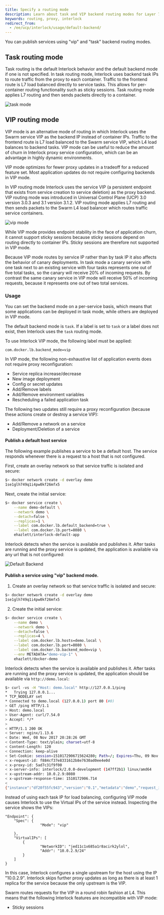 ```yaml
---
title: Specify a routing mode
description: Learn about task and VIP backend routing modes for Layer 7 routing
keywords: routing, proxy, interlock
redirect_from:
  - /ee/ucp/interlock/usage/default-backend/
---
```


You can publish services using "vip" and "task" backend routing modes.

## Task routing mode

Task routing is the default Interlock behavior and the default backend mode if one is not specified.
In task routing mode, Interlock uses backend task IPs to route traffic from the proxy to each container.
Traffic to the frontend route is L7 load balanced directly to service tasks.
This allows for per-container routing functionality such as sticky sessions.
Task routing mode applies L7 routing and then sends packets directly to a container.

![task mode](../../images/interlock-task-mode.png)

## VIP routing mode

VIP mode is an alternative mode of routing in which Interlock uses the Swarm service VIP as the backend IP instead of container IPs.
Traffic to the frontend route is L7 load balanced to the Swarm service VIP, which L4 load balances to backend tasks.
VIP mode can be useful to reduce the amount of churn in Interlock proxy service configuration, which can be an advantage in highly dynamic environments.

VIP mode optimizes for fewer proxy updates in a tradeoff for a reduced feature set.
Most application updates do not require configuring backends in VIP mode.

In VIP routing mode Interlock uses the service VIP (a persistent endpoint that exists from service creation to service deletion) as the proxy backend.
VIP routing mode was introduced in Universal Control Plane (UCP) 3.0 version 3.0.3 and 3.1 version 3.1.2.
VIP routing mode applies L7 routing and then sends packets to the Swarm L4 load balancer which routes traffic service containers.

![vip mode](../../images/interlock-vip-mode.png)

While VIP mode provides endpoint stability in the face of application churn, it cannot support sticky sessions because sticky sessions depend on routing directly to container IPs.
Sticky sessions are therefore not supported in VIP mode.

Because VIP mode routes by service IP rather than by task IP it also affects the behavior of canary deployments.
In task mode a canary service with one task next to an existing service with four tasks represents one out of five total tasks, so the canary will receive 20% of incoming requests.
By contrast the same canary service in VIP mode will receive 50% of incoming requests, because it represents one out of two total services.

### Usage
You can set the backend mode on a per-service basis, which means that some applications can be deployed in task mode, while others are deployed in VIP mode.

The default backend mode is `task`. If a label is set to `task` or a label does not exist, then Interlock uses the `task` routing mode.

To use Interlock VIP mode, the following label must be applied:

```
com.docker.lb.backend_mode=vip
```

In VIP mode, the following non-exhaustive list of application events does not require proxy reconfiguration:

- Service replica increase/decrease
- New image deployment
- Config or secret updates
- Add/Remove labels
- Add/Remove environment variables
- Rescheduling a failed application task

The following two updates still require a proxy reconfiguration (because these actions create or destroy a service VIP):

- Add/Remove a network on a service
- Deployment/Deletion of a service

#### Publish a default host service

The following example publishes a service to be a default host. The service responds
whenever there is a request to a host that is not configured.

First, create an overlay network so that service traffic is isolated and secure:

```bash
$> docker network create -d overlay demo
1se1glh749q1i4pw0kf26mfx5
```

Next, create the initial service:

```bash
$> docker service create \
    --name demo-default \
    --network demo \
    --detach=false \
    --replicas=1 \
    --label com.docker.lb.default_backend=true \
    --label com.docker.lb.port=8080 \
    ehazlett/interlock-default-app
```

Interlock detects when the service is available and publishes it. After tasks are running
and the proxy service is updated, the application is available via any url that is not
configured:


![Default Backend](../../images/interlock_default_backend.png)

#### Publish a service using "vip" backend mode.

1. Create an overlay network so that service traffic is isolated and secure:

```bash
$> docker network create -d overlay demo
1se1glh749q1i4pw0kf26mfx5
```

2. Create the initial service:

```bash
$> docker service create \
    --name demo \
    --network demo \
    --detach=false \
    --replicas=4 \
    --label com.docker.lb.hosts=demo.local \
    --label com.docker.lb.port=8080 \
    --label com.docker.lb.backend_mode=vip \
    --env METADATA="demo-vip-1" \
    ehazlett/docker-demo
```

Interlock detects when the service is available and publishes it. After tasks are running
and the proxy service is updated, the application should be available via `http://demo.local`:

```bash
$> curl -vs -H "Host: demo.local" http://127.0.0.1/ping
*   Trying 127.0.0.1...
* TCP_NODELAY set
* Connected to demo.local (127.0.0.1) port 80 (#0)
> GET /ping HTTP/1.1
> Host: demo.local
> User-Agent: curl/7.54.0
> Accept: */*
>
< HTTP/1.1 200 OK
< Server: nginx/1.13.6
< Date: Wed, 08 Nov 2017 20:28:26 GMT
< Content-Type: text/plain; charset=utf-8
< Content-Length: 120
< Connection: keep-alive
< Set-Cookie: session=1510172906715624280; Path=/; Expires=Thu, 09 Nov 2017 20:28:26 GMT; Max-Age=86400
< x-request-id: f884cf37e8331612b8e7630ad0ee4e0d
< x-proxy-id: 5ad7c31f9f00
< x-server-info: interlock/2.0.0-development (147ff2b1) linux/amd64
< x-upstream-addr: 10.0.2.9:8080
< x-upstream-response-time: 1510172906.714
<
{"instance":"df20f55fc943","version":"0.1","metadata":"demo","request_id":"f884cf37e8331612b8e7630ad0ee4e0d"}
```

Instead of using each task IP for load balancing, configuring VIP mode causes Interlock to use
the Virtual IPs of the service instead. Inspecting the service shows the VIPs:

```
"Endpoint": {
	"Spec": {
                "Mode": "vip"

	},
	"VirtualIPs": [
		{
        	    "NetworkID": "jed11c1x685a1r8acirk2ylol",
        	    "Addr": "10.0.2.9/24"
		}
	]
}

```

In this case, Interlock configures a single upstream for the host using the IP "10.0.2.9". Interlock
 skips further proxy updates as long as there is at least 1 replica for the service because the only upstream is the VIP.

Swarm routes requests for the VIP in a round robin fashion at L4. This means that the following Interlock features are
incompatible with VIP mode:

- Sticky sessions
